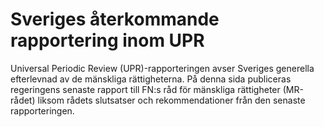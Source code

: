 # Sveriges återkommande rapportering inom UPR

Universal Periodic Review (UPR)-rapporteringen avser Sveriges generella efterlevnad av de mänskliga rättigheterna. På denna sida publiceras regeringens senaste rapport till FN:s råd för mänskliga rättigheter (MR-rådet) liksom rådets slutsatser och rekommendationer från den senaste rapporteringen.
